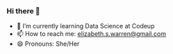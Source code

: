 ### Hi there 👋
- 🌱 I’m currently learning Data Science at Codeup
- 📫 How to reach me: elizabeth.s.warren@gmail.com
- 😄 Pronouns: She/Her

<!--
**elizabethswarren/elizabethswarren** is a ✨ _special_ ✨ repository because its `README.md` (this file) appears on your GitHub profile.

Here are some ideas to get you started:


- 🌱 I’m currently learning Data Science at Codeup.
- 👯 I’m looking to collaborate on ...
- 🤔 I’m looking for help with ...
- 💬 Ask me about ...
- 📫 How to reach me: elizabeth.s.warren@gmail.com
- 😄 Pronouns: She/Her
- ⚡ Fun fact: ...
-->
